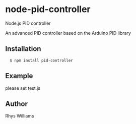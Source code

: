 # node-pid-controller

Node.js PID controller

An advanced PID controller based on the Arduino PID library

## Installation

      $ npm install pid-controller

## Example
please set test.js


## Author

Rhys Williams

